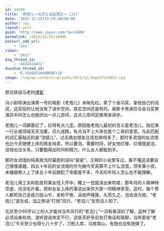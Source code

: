 ```yaml
---
id: 14406
title: '老炮儿——北京土话追溯之一 [zz]'
date: '2015-12-25T15:29:30+08:00'
author: Jay
layout: post
guid: 'http://www.jayxu.com/?p=14406'
permalink: /2015/12/25/14406
posturl_add_url:
    - 'yes'
views:
    - '2417'
dsq_thread_id:
    - '4432414472'
duoshuo_thread_id:
    - '6.3356051609868E+18'
image: /log/wp-content/uploads/2015/12/Img432519855.jpg
---
```


原文转自马老的<a href="http://blog.sina.com.cn/s/blog_5054769e0102wikz.html" target="_blank">博客</a>

冯小刚导演出演男一号的电影《老炮儿》未映先红。拿了个金马奖，拿他自己的话说，这奖给的让他没有了进步空间，其实空间还是有的，奥斯卡男演员与金马奖男演员中间怎么也能挤出一点儿空间，这点儿空间足够用来进步。

老炮儿一词跟着红了，红得有点儿歪。原因是老炮儿最初的含义是老泡儿，指在某一行业或领域天天泡着，日久成精，有点当不上大哥也是个二哥的意思。与此匹配的词汇最贴近的是“泡妞儿”，过去搞女朋友比现在麻烦多了，那时多流氓的女流氓也比今天随便上床的网友纯真，所以要泡，需要时间，好女怕烂缠，烂缠就是泡，没钱也没关系，只要豁得出时间和精力，什么女人都能到手。

那时女流氓的纯真按当时最损的话叫“装紧”，王朔的小说里写过，看不懂这话要自己慢慢琢磨。四五十年前的女流氓的作为搁今天真算不上什么流氓，顶多算小资。未婚跟男人上了床五十年前跟犯了命案差不多，今天的年轻人怎么也不能理解。

老泡儿用工夫和脸皮将美女揽入怀中，睡上一觉就准出来吹嘘，那年月的人精神特空虚，也没毛片看，把和女友上床的事说出来供大家一同精神享受。这时，每个男人都把自己说成力拔山兮，金枪不倒，且炮声隆隆，久而久之，泡讹误为炮，“老炮儿”遂生成，加之黑话“打炮”风行，“老泡儿”反而没人知了。

北京至少60岁以上的人才能对当年风行的“老泡儿”一词有极深的了解，这种了解必须设身处地，道听途说肯定不行，这些天好多旧友打电话和我聊，当年那些“老泡儿”今天至少也得七八十岁了，刀枪入库，马放南山，有炮也没有炮弹了。
